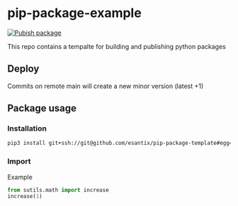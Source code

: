 # pip-package-example
[![Pubish package](https://github.com/esantix/pip-package-template/actions/workflows/publish.yml/badge.svg?branch=main)](https://github.com/esantix/pip-package-template/actions/workflows/publish.yml)

 This repo contains a tempalte for building and publishing python packages

## Deploy
Commits on remote main will create a new minor version (latest +1)

## Package usage
### Installation
 ```bash
pip3 install git+ssh://git@github.com/esantix/pip-package-template#egg=utils-esantix==0.9
 ```

### Import
Example 

```python
from sutils.math import increase
increase(1)
```
